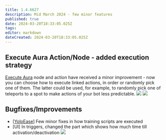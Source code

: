 ```yaml
---
title: 1.4.6627
description: Mid March 2024 - few minor features
published: true
date: 2024-03-20T18:33:05.025Z
tags: 
editor: markdown
dateCreated: 2024-03-20T18:33:05.025Z
---
```



## Execute Aura Action/Node - added execution strategy
[Execute Aura](/en/behavior-trees/nodes/execute-aura) node and action have received a minor improvement - now you can choose how to execute linked actions, in order or randomly pick one of them. The latter could be used, for example, to randomly pick one of teleports to a spot to make actions of your bot less predictable. 
![](https://i.imgur.com/lIp91k6.png)
![](https://i.imgur.com/xs0T9Ks.png)

## Bugfixes/Improvements
- [[YoloEase](/en/YoloEase/getting-started)] Few minor fixes in how training scripts are executed
- [UI] In triggers, changed the part which shows how much time till activation/deactivation
![](https://i.imgur.com/JPvHxg6.png)